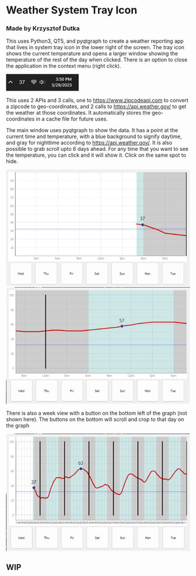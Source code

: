 # Weather System Tray Icon 
### Made by Krzysztof Dutka

This uses Python3, QT5, and pyqtgraph to create a weather reporting app that lives in system tray icon in the lower right of the screen. The tray icon shows the current temperature and opens a larger window showing the temperature of the rest of the day when clicked. There is an option to close the application in the context menu (right click).

![Alt text](pics/trayIcon.png "trayIcon")

This uses 2 APIs and 3 calls, one to https://www.zipcodeapi.com to convert a zipcode to geo-coordinates, and 2 calls to https://api.weather.gov/ to get the weather at those coordinates. It automatically stores the geo-coordinates in a cache file for future uses.

The main window uses pyqtgraph to show the data. It has a point at the current time and temperature, with a blue background to signify daytime, and gray for nighttime according to https://api.weather.gov/. It is also possible to grab scroll upto 6 days ahead. For any time that you want to see the temperature, you can click and it will show it. Click on the same spot to hide.

![Alt text](pics/weatherWindow.png "weatherWindow")
![Alt text](pics/scrolling.png "scrolling")

There is also a week view with a button on the bottom left of the graph (not shown here). The buttons on the bottom will scroll and crop to that day on the graph

![Alt text](pics/weekView.png "weekview")

## WIP

